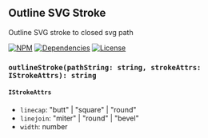## Outline SVG Stroke

Outline SVG stroke to closed svg path

[![NPM](https://img.shields.io/npm/v/outline-stroke.svg?style=flat-square)](https://npmjs.org/package/outline-stroke)
[![Dependencies](https://img.shields.io/david/morlay/outline-stroke.svg?style=flat-square)](https://david-dm.org/morlay/outline-stroke)
[![License](https://img.shields.io/npm/l/outline-stroke.svg?style=flat-square)](https://npmjs.org/package/outline-stroke)


### `outlineStroke(pathString: string, strokeAttrs: IStrokeAttrs): string`

#### `IStrokeAttrs`

* `linecap`: "butt" | "square" | "round"
* `linejoin`: "miter" | "round" | "bevel"
* `width`: number